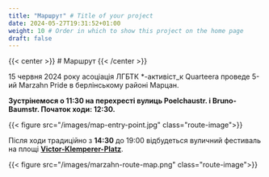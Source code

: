 ```yaml
---
title: "Маршрут" # Title of your project
date: 2024-05-27T19:31:52+01:00
weight: 10 # Order in which to show this project on the home page
draft: false
---
```


{{< center >}} # Маршрут {{< /center >}}

15 червня 2024 року асоціація ЛГБТК *-активіст_к Quarteera проведе 5-ий Marzahn Pride в берлінському районі Марцан.

**Зустрінемося о 11:30 на перехресті вулиць Poelchaustr. і Bruno-Baumstr. Початок ходи: 12:30.**

{{< figure src="/images/map-entry-point.jpg" class="route-image">}}

Після ходи традиційно з **14:30** до 19:00 відбудеться вуличний фестиваль на площі **[Victor-Klemperer-Platz](https://maps.app.goo.gl/12PfkDRWKR8yqouCA)**.


{{< figure src="/images/marzahn-route-map.png" class="route-image">}}